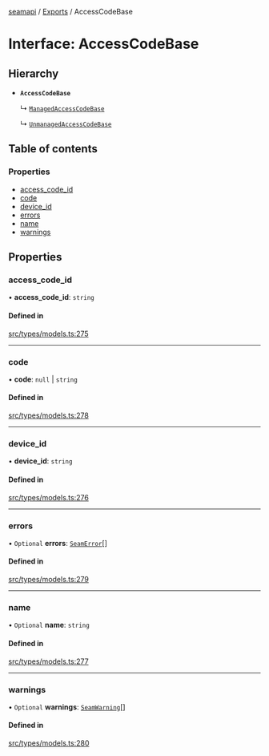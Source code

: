 [seamapi](../README.md) / [Exports](../modules.md) / AccessCodeBase

# Interface: AccessCodeBase

## Hierarchy

- **`AccessCodeBase`**

  ↳ [`ManagedAccessCodeBase`](ManagedAccessCodeBase.md)

  ↳ [`UnmanagedAccessCodeBase`](UnmanagedAccessCodeBase.md)

## Table of contents

### Properties

- [access\_code\_id](AccessCodeBase.md#access_code_id)
- [code](AccessCodeBase.md#code)
- [device\_id](AccessCodeBase.md#device_id)
- [errors](AccessCodeBase.md#errors)
- [name](AccessCodeBase.md#name)
- [warnings](AccessCodeBase.md#warnings)

## Properties

### access\_code\_id

• **access\_code\_id**: `string`

#### Defined in

[src/types/models.ts:275](https://github.com/seamapi/javascript/blob/main/src/types/models.ts#L275)

___

### code

• **code**: ``null`` \| `string`

#### Defined in

[src/types/models.ts:278](https://github.com/seamapi/javascript/blob/main/src/types/models.ts#L278)

___

### device\_id

• **device\_id**: `string`

#### Defined in

[src/types/models.ts:276](https://github.com/seamapi/javascript/blob/main/src/types/models.ts#L276)

___

### errors

• `Optional` **errors**: [`SeamError`](SeamError.md)[]

#### Defined in

[src/types/models.ts:279](https://github.com/seamapi/javascript/blob/main/src/types/models.ts#L279)

___

### name

• `Optional` **name**: `string`

#### Defined in

[src/types/models.ts:277](https://github.com/seamapi/javascript/blob/main/src/types/models.ts#L277)

___

### warnings

• `Optional` **warnings**: [`SeamWarning`](SeamWarning.md)[]

#### Defined in

[src/types/models.ts:280](https://github.com/seamapi/javascript/blob/main/src/types/models.ts#L280)
